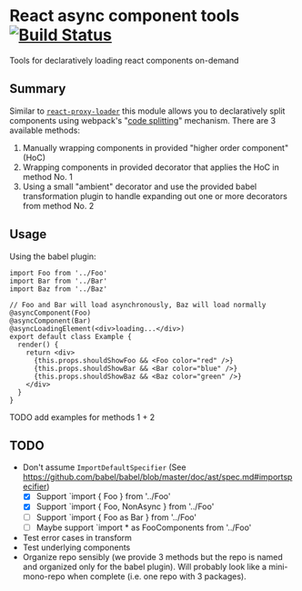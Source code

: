 # React async component tools [![Build Status](https://travis-ci.org/possibilities/react-async-component-tools.svg?branch=ci)](https://travis-ci.org/possibilities/react-async-component-tools)

Tools for declaratively loading react components on-demand

## Summary

Similar to [`react-proxy-loader`](https://github.com/webpack/react-proxy-loader) this module allows you to declaratively split components using webpack's "[code splitting](https://webpack.github.io/docs/code-splitting.html)" mechanism. There are 3 available methods:

1. Manually wrapping components in provided "higher order component" (HoC)
1. Wrapping components in provided decorator that applies the HoC in method No. 1
1. Using a small "ambient" decorator and use the provided babel transformation plugin to handle expanding out one or more decorators from method No. 2

## Usage

Using the babel plugin:

```
import Foo from '../Foo'
import Bar from '../Bar'
import Baz from '../Baz'

// Foo and Bar will load asynchronously, Baz will load normally
@asyncComponent(Foo)
@asyncComponent(Bar)
@asyncLoadingElement(<div>loading...</div>)
export default class Example {
  render() {
    return <div>
      {this.props.shouldShowFoo && <Foo color="red" />}
      {this.props.shouldShowBar && <Bar color="blue" />}
      {this.props.shouldShowBaz && <Baz color="green" />}
    </div>
  }
}
```

TODO add examples for methods 1 + 2

## TODO

* Don't assume `ImportDefaultSpecifier` (See https://github.com/babel/babel/blob/master/doc/ast/spec.md#importspecifier)
  - [x] Support `import { Foo } from '../Foo'
  - [x] Support `import { Foo, NonAsync } from '../Foo'
  - [ ] Support `import { Foo as Bar } from '../Foo'
  - [ ] Maybe support `import * as FooComponents from '../Foo'
* Test error cases in transform
* Test underlying components
* Organize repo sensibly (we provide 3 methods but the repo is named and organized only for the babel plugin). Will probably look like a mini-mono-repo when complete (i.e. one repo with 3 packages).
